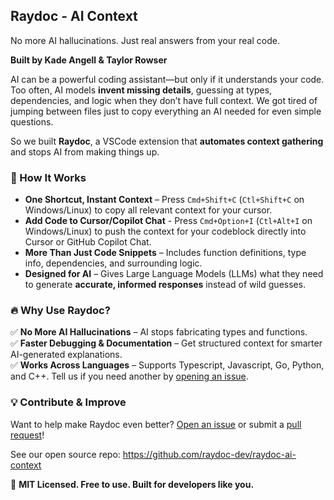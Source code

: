 ## Raydoc - AI Context

No more AI hallucinations. Just real answers from your real code.

**Built by Kade Angell & Taylor Rowser**  

AI can be a powerful coding assistant—but only if it understands your code. Too often, AI models **invent missing details**, guessing at types, dependencies, and logic when they don’t have full context. We got tired of jumping between files just to copy everything an AI needed for even simple questions.  

So we built **Raydoc**, a VSCode extension that **automates context gathering** and stops AI from making things up.  

### 🚀 How It Works  
- **One Shortcut, Instant Context** – Press `Cmd+Shift+C` (`Ctl+Shift+C` on Windows/Linux) to copy all relevant context for your cursor.
- **Add Code to Cursor/Copilot Chat** - Press `Cmd+Option+I` (`Ctl+Alt+I` on Windows/Linux) to push the context for your codeblock directly into Cursor or GitHub Copilot Chat.
- **More Than Just Code Snippets** – Includes function definitions, type info, dependencies, and surrounding logic.  
- **Designed for AI** – Gives Large Language Models (LLMs) what they need to generate **accurate, informed responses** instead of wild guesses.  

### 🔥 Why Use Raydoc?  
✅ **No More AI Hallucinations** – AI stops fabricating types and functions.  
✅ **Faster Debugging & Documentation** – Get structured context for smarter AI-generated explanations.  
✅ **Works Across Languages** – Supports Typescript, Javascript, Go, Python, and C++. Tell us if you need another by [opening an issue](https://github.com/raydoc-dev/raydoc-ai-context/issues/new).

### 💡 Contribute & Improve  
Want to help make Raydoc even better? [Open an issue](https://github.com/raydoc-dev/raydoc-ai-context/issues/new) or submit a [pull request](https://github.com/raydoc-dev/raydoc-ai-context/pulls)!

See our open source repo: https://github.com/raydoc-dev/raydoc-ai-context

🔗 **MIT Licensed. Free to use. Built for developers like you.**  
